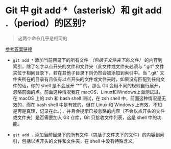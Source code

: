 # Git 中 git add *（asterisk）和 git add .（period）的区别?

> 这两个命令几乎是相同的

[参考答案链接](https://stackoverflow.com/questions/26042390/git-add-asterisk-vs-git-add-period/26042555#26042555)

- `git add *` 添加当前目录下的所有文件 *（包括子文件夹下的文件）* 的内容到索引，除了名字以点开头的文件和文件夹（此文件或文件夹必须与 “.git” 文件夹位于相同目录下，若在其他子目录下则仍然会被添加到索引中。当 ".git" 文件夹所在的目录有且仅有以点开头的文件或文件夹时，如果没有匹配到任何文件的话，你的 shell 是不会展开 “*” 的，那么 Git 会用不同的规则自行展开，忽略前面的点。前面这种情况我在  macOS、Linux和Windows上面测试过，在 macOS 上的 zsh 和 bash shell 测试，在 zsh shell 中，前面这种情况是无效的，而在 bash shell 中是有效的，但在 Linux 和 Windows 上有效，不知是否是真理，记录在此。），并且会提示已被忽略的内容（不会以点开头的文件或文件夹）是否需要加入 Git 仓库，Git 只接收文件列表，这是 shell 中的功能。

- `git add .` 添加当前目录下的所有文件（包括子文件夹下的文件）的内容到索引，包括以点开头的文件和文件夹，在 shell 中没有特殊含义。
